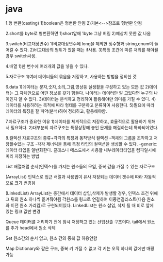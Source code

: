 # java
1.형 변환(casting)
1)boolean은 형변환 안됨
2)기본<-->참조로 형변환 안됨

2.short를 byte로 형변환하면 
1)short앞에 1byte 그냥 버림
2)예상치 못한 값 나옴

3.switch(비교대상변수)
1)비교대상변수에 long을 제외한 정수형과 string,enum이 들어갈 수 있다.
2)비교대상의 범위가 있을 때는 if사용.
3)특정 조건에 따른 처리를 해야될 경우 switch사용.

4.배열
1)한 변수에 여러개의 값을 넣을 수 있다.

5.자료구조
1)여러 데이터들의 묶음을 저장하고, 사용하는 방법을 정의한 것

6.data
1)데이터는 문자,숫자,소리,그림,영상등 실생활을 구성하고 있는 모든 값
2)데이터는 그 자체만으로 어떤 정보를 갖기 힘들다. 나이라는 데이터만 알 고있다면 누구의 나이인지 알 수 없다.
3)데이터는 분석하고 정리하여 활용해야만 의미를 가질 수 있다.
4)데이터를 사용하려는 목적에 따라 형태를 구분하고 분류하여 사용한다.
5)필요에 따라 데이터의 특징을 잘 파악(분석)하여 정리하고, 활용해야함.

7.자료구조가 중요한 이유
1)데이터를 체계적으로 저장하고, 효율적으로 활용하기 위해서 필요하다.
2)대부분의 자료구조는 특정상황에 놓인 문제를 해결하는데 특화되어있다.

8.컬렉션 자료구조의 종류+각각의 특징과 동작방식
컬렉션
-객체의 그룹을 조작하고 저장할수있는 구조
-각각 제너릭을 통해 특정 타입의 컬렉션을 생성할 수 있다.
-generic:데이터 타입을 일반화한다. 클래스나 메소드에서 사용할 내부데이터타입을 컴파일시에 미리 지정하는 방법

List
배열처럼 순서(인덱스)를 가지는 원소들의 모임, 중복 값을 가질 수 있는 자료구조

(ArrayList)
인덱스로 접근 배열과 사용법이 유사
저장되는 데이터 갯수에 따라 자동적으로 크기 변경됨

(LinkedList)
ArrayList는 중간에서 데이터 삽입,삭제가 발생할 경우, 인덱스 조건 위해 그 뒤의 원소 하나씩 옮겨줘야됨
각원소를 링크로 연결하여 이중연결리스트(다음 원소와 이전 원소 가리킴)로 구현되어있다.
LinkedList는 원소 삽입, 삭제 될 때 비로 앞에 있는 링크 값만 변경

Queue
데이터를 처리하기 전에 잠시 저장하고 있는 선입선출 구조이다.
tail에서 원소를 추가 head에서 원소 삭제

Set
원소간의 순서 없고, 원소 간의 중복 값 허용안함

Map
Dictionary와 같은 구조, 중복 키 가질 수 없고 각 키는 오직 하나의 값에만 매핑 가능 
